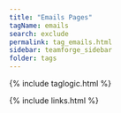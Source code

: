 ```yaml
---
title: "Emails Pages"
tagName: emails
search: exclude
permalink: tag_emails.html
sidebar: teamforge_sidebar
folder: tags
---
```

{% include taglogic.html %}

{% include links.html %}
